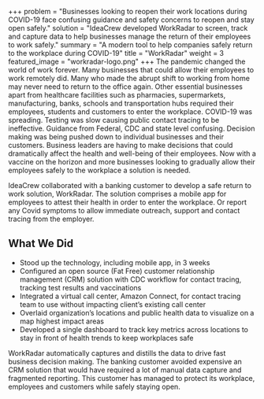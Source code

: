 +++
problem = "Businesses looking to reopen their work locations during COVID-19 face confusing guidance and safety concerns to reopen and stay open safely."
solution = "IdeaCrew developed WorkRadar to screen, track and capture data to help businesses manage the return of their employees to work safely."
summary = "A modern tool to help companies safely return to the workplace during COVID-19"
title = "WorkRadar"
weight = 3
featured_image = "workradar-logo.png"
+++
The pandemic changed the world of work forever. Many businesses that could allow their employees to work remotely did. Many who made the abrupt shift to working from home may never need to return to the office again. Other essential businesses apart from healthcare facilities such as pharmacies, supermarkets, manufacturing, banks, schools and transportation hubs required their employees, students and customers to enter the workplace. COVID-19 was spreading. Testing was slow causing public contact tracing to be ineffective. Guidance from Federal, CDC and state level confusing. Decision making was being pushed down to individual businesses and their customers. Business leaders are having to make decisions that could dramatically affect the health and well-being of their employees. Now with a vaccine on the horizon and more businesses looking to gradually allow their employees safely to the workplace a solution is needed.

IdeaCrew collaborated with a banking customer to develop a safe return to work solution, WorkRadar. The solution comprises a mobile app for employees to attest their health in order to enter the workplace. Or report any Covid symptoms to allow immediate outreach, support and contact tracing from the employer.

## What We Did

- Stood up the technology, including mobile app, in 3 weeks
- Configured an open source (Fat Free) customer relationship management (CRM) solution with CDC workflow for contact tracing, tracking test results and vaccinations
- Integrated a virtual call center, Amazon Connect, for contact tracing team to use without impacting client’s existing call center
- Overlaid organization’s locations and public health data to visualize on a map highest impact areas
- Developed a single dashboard to track key metrics across locations to stay in front of health trends to keep workplaces safe

WorkRadar automatically captures and distills the data to drive fast business decision making. The banking customer avoided expensive an CRM solution that would have required a lot of manual data capture and fragmented reporting. This customer has managed to protect its workplace, employees and customers while safely staying open.
